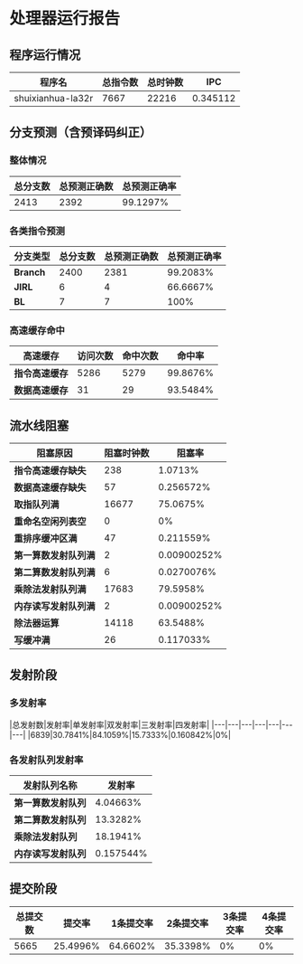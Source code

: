 # 处理器运行报告
## 程序运行情况
|程序名|总指令数|总时钟数|IPC|
|---|---|---|---|
|shuixianhua-la32r|7667|22216|0.345112|

## 分支预测（含预译码纠正）
### 整体情况
|总分支数|总预测正确数|总预测正确率|
|---|---|---|
|2413|2392|99.1297%|

### 各类指令预测
|分支类型|总分支数|总预测正确数|总预测正确率|
|---|---|---|---|
|**Branch**| 2400 | 2381 | 99.2083%|
|**JIRL**| 6 | 4 | 66.6667%|
|**BL**| 7 | 7 | 100%|

### 高速缓存命中
|高速缓存|访问次数|命中次数|命中率|
|---|---|---|---|
|**指令高速缓存**| 5286 | 5279 | 99.8676%|
|**数据高速缓存**| 31 | 29 | 93.5484%|
## 流水线阻塞
|阻塞原因|阻塞时钟数|阻塞率|
|---|---|---|
|**指令高速缓存缺失**| 238 | 1.0713%|
|**数据高速缓存缺失**| 57 | 0.256572%|
|**取指队列满**| 16677 | 75.0675%|
|**重命名空闲列表空**|0 | 0%|
|**重排序缓冲区满**|47 | 0.211559%|
|**第一算数发射队列满**|2 | 0.00900252%|
|**第二算数发射队列满**|6 | 0.0270076%|
|**乘除法发射队列满**|17683 | 79.5958%|
|**内存读写发射队列满**|2 | 0.00900252%|
|**除法器运算**|14118 | 63.5488%|
|**写缓冲满**|26 | 0.117033%|

## 发射阶段
### 多发射率
|总发射数|发射率|单发射率|双发射率|三发射率|四发射率|
|---|---|---|---|---|---|---|
|6839|30.7841%|84.1059%|15.7333%|0.160842%|0%|

### 各发射队列发射率
|发射队列名称|发射率|
|---|---|
|**第一算数发射队列**|4.04663%|
|**第二算数发射队列**|13.3282%|
|**乘除法发射队列**|18.1941%|
|**内存读写发射队列**|0.157544%|

## 提交阶段
|总提交数|提交率|1条提交率|2条提交率|3条提交率|4条提交率|
|---|---|---|---|---|---|
|5665|25.4996%|64.6602%|35.3398%|0%|0%|
